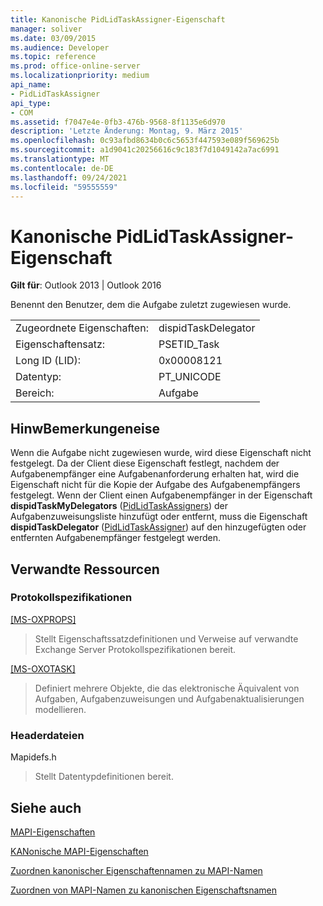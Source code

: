 ```yaml
---
title: Kanonische PidLidTaskAssigner-Eigenschaft
manager: soliver
ms.date: 03/09/2015
ms.audience: Developer
ms.topic: reference
ms.prod: office-online-server
ms.localizationpriority: medium
api_name:
- PidLidTaskAssigner
api_type:
- COM
ms.assetid: f7047e4e-0fb3-476b-9568-8f1135e6d970
description: 'Letzte Änderung: Montag, 9. März 2015'
ms.openlocfilehash: 0c93afbd8634b0c6c5653f447593e089f569625b
ms.sourcegitcommit: a1d9041c20256616c9c183f7d1049142a7ac6991
ms.translationtype: MT
ms.contentlocale: de-DE
ms.lasthandoff: 09/24/2021
ms.locfileid: "59555559"
---
```

# <a name="pidlidtaskassigner-canonical-property"></a>Kanonische PidLidTaskAssigner-Eigenschaft

  
  
**Gilt für**: Outlook 2013 | Outlook 2016 
  
 Benennt den Benutzer, dem die Aufgabe zuletzt zugewiesen wurde. 
  
|||
|:-----|:-----|
|Zugeordnete Eigenschaften:  <br/> |dispidTaskDelegator  <br/> |
|Eigenschaftensatz:  <br/> |PSETID_Task  <br/> |
|Long ID (LID):  <br/> |0x00008121  <br/> |
|Datentyp:  <br/> |PT_UNICODE  <br/> |
|Bereich:  <br/> |Aufgabe  <br/> |
   
## <a name="remarks"></a>HinwBemerkungeneise

Wenn die Aufgabe nicht zugewiesen wurde, wird diese Eigenschaft nicht festgelegt. Da der Client diese Eigenschaft festlegt, nachdem der Aufgabenempfänger eine Aufgabenanforderung erhalten hat, wird die Eigenschaft nicht für die Kopie der Aufgabe des Aufgabenempfängers festgelegt. Wenn der Client einen Aufgabenempfänger in der Eigenschaft **dispidTaskMyDelegators** ([PidLidTaskAssigners](pidlidtaskassigners-canonical-property.md)) der Aufgabenzuweisungsliste hinzufügt oder entfernt, muss die Eigenschaft **dispidTaskDelegator** ([PidLidTaskAssigner](pidlidtaskassigner-canonical-property.md)) auf den hinzugefügten oder entfernten Aufgabenempfänger festgelegt werden.
  
## <a name="related-resources"></a>Verwandte Ressourcen

### <a name="protocol-specifications"></a>Protokollspezifikationen

[[MS-OXPROPS]](https://msdn.microsoft.com/library/f6ab1613-aefe-447d-a49c-18217230b148%28Office.15%29.aspx)
  
> Stellt Eigenschaftssatzdefinitionen und Verweise auf verwandte Exchange Server Protokollspezifikationen bereit.
    
[[MS-OXOTASK]](https://msdn.microsoft.com/library/55600ec0-6195-4730-8436-59c7931ef27e%28Office.15%29.aspx)
  
> Definiert mehrere Objekte, die das elektronische Äquivalent von Aufgaben, Aufgabenzuweisungen und Aufgabenaktualisierungen modellieren.
    
### <a name="header-files"></a>Headerdateien

Mapidefs.h
  
> Stellt Datentypdefinitionen bereit.
    
## <a name="see-also"></a>Siehe auch



[MAPI-Eigenschaften](mapi-properties.md)
  
[KANonische MAPI-Eigenschaften](mapi-canonical-properties.md)
  
[Zuordnen kanonischer Eigenschaftennamen zu MAPI-Namen](mapping-canonical-property-names-to-mapi-names.md)
  
[Zuordnen von MAPI-Namen zu kanonischen Eigenschaftsnamen](mapping-mapi-names-to-canonical-property-names.md)

